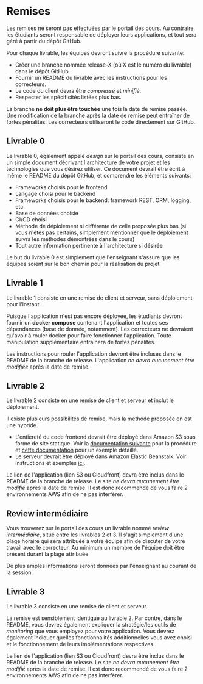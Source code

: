 # Remises

Les remises ne seront pas effectuées par le portail des cours. Au contraire, les étudiants seront responsable de déployer leurs applications, et tout sera géré à partir du dépôt GitHub.

Pour chaque livrable, les équipes devront suivre la procédure suivante:

* Créer une branche nommée release-X (où X est le numéro du livrable) dans le dépôt GitHub.
* Fournir un README du livrable avec les instructions pour les correcteurs.
* Le code du client devra être _compressé_ et _minifié_.
* Respecter les spécificités listées plus bas.

La branche **ne doit plus être touchée** une fois la date de remise passée. Une modification de la branche après la date de remise peut entraîner de fortes pénalités. Les correcteurs utiliseront le code directement sur GitHub.

## Livrable 0

Le livrable 0, également appelé _design_ sur le portail des cours, consiste en un simple document décrivant l'architecture de votre projet et les technologies que vous désirez utiliser. Ce document devrait être écrit à même le README du dépôt GitHub, et comprendre les éléments suivants:

* Frameworks choisis pour le frontend
* Langage choisi pour le backend
* Frameworks choisis pour le backend: framework REST, ORM, logging, etc.
* Base de données choisie
* CI/CD choisi
* Méthode de déploiement si différente de celle proposée plus bas (si vous n'êtes pas certains, simplement mentionner que le déploiement suivra les méthodes démontrées dans le cours)
* Tout autre information pertinente à l'architecture si désirée

Le but du livrable 0 est simplement que l'enseignant s'assure que les équipes soient sur le bon chemin pour la réalisation du projet.

## Livrable 1

Le livrable 1 consiste en une remise de client et serveur, sans déploiement pour l'instant.

Puisque l'application n'est pas encore déployée, les étudiants devront fournir un **docker compose** contenant l'application et toutes ses dépendances (base de donnée, notamment). Les correcteurs ne devraient qu'avoir à rouler docker pour faire fonctionner l'application. Toute manipulation supplémentaire entrainera de fortes pénalités.

Les instructions pour rouler l'application devront être incluses dans le README de la branche de release. L'application *ne devra aucunement être modifiée* après la date de remise.

## Livrable 2

Le livrable 2 consiste en une remise de client et serveur et inclut le déploiement. 

Il existe plusieurs possibilités de remise, mais la méthode proposée en est une hybride.

* L'entièreté du code frontend devrait être déployé dans Amazon S3 sous forme de site statique. Voir la [documentation suivante](http://docs.aws.amazon.com/AmazonS3/latest/dev/WebsiteHosting.html) pour la procédure et [cette documentation](http://docs.aws.amazon.com/AmazonS3/latest/dev/HostingWebsiteOnS3Setup.html) pour un exemple détaillé.
* Le serveur devrait être déployé dans Amazon Elastic Beanstalk. Voir instructions et exemples [ici](https://aws.amazon.com/documentation/elastic-beanstalk/).

Le lien de l'application (lien S3 ou Cloudfront) devra être inclus dans le README de la branche de release. Le site *ne devra aucunement être modifié* après la date de remise. Il est donc recommendé de vous faire 2 environnements AWS afin de ne pas interférer.

## Review intermédiaire

Vous trouverez sur le portail des cours un livrable nommé *review intermédiaire*, situé entre les livrables 2 et 3.
Il s'agit simplement d'une plage horaire qui sera attribuée à votre équipe afin de discuter de votre travail avec le correcteur.
Au minimum un membre de l'équipe doit être présent durant la plage attribuée.

De plus amples informations seront données par l'enseignant au courant de la session.


## Livrable 3

Le livrable 3 consiste en une remise de client et serveur.

La remise est sensiblement identique au livrable 2. Par contre, dans le README, vous devrez également expliquer la stratégie/les outils de _monitoring_ que vous employez pour votre application. Vous devrez également indiquer quelles fonctionnalités additionnelles vous avez choisi et le fonctionnement de leurs implémentations respectives.

Le lien de l'application (lien S3 ou Cloudfront) devra être inclus dans le README de la branche de release. Le site *ne devra aucunement être modifié* après la date de remise. Il est donc recommendé de vous faire 2 environnements AWS afin de ne pas interférer.
